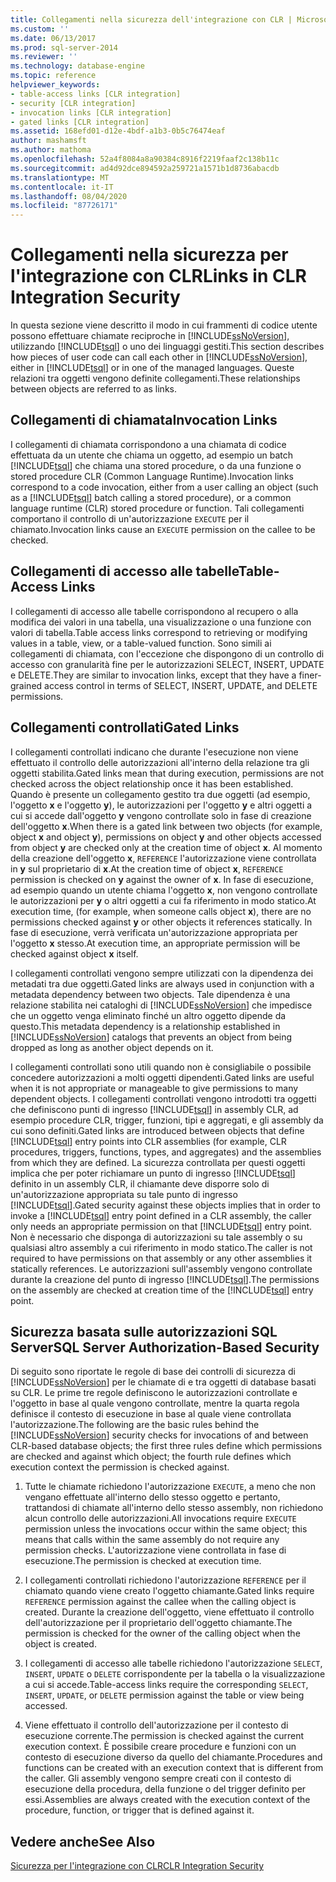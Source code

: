 ```yaml
---
title: Collegamenti nella sicurezza dell'integrazione con CLR | Microsoft Docs
ms.custom: ''
ms.date: 06/13/2017
ms.prod: sql-server-2014
ms.reviewer: ''
ms.technology: database-engine
ms.topic: reference
helpviewer_keywords:
- table-access links [CLR integration]
- security [CLR integration]
- invocation links [CLR integration]
- gated links [CLR integration]
ms.assetid: 168efd01-d12e-4bdf-a1b3-0b5c76474eaf
author: mashamsft
ms.author: mathoma
ms.openlocfilehash: 52a4f8084a8a90384c8916f2219faaf2c138b11c
ms.sourcegitcommit: ad4d92dce894592a259721a1571b1d8736abacdb
ms.translationtype: MT
ms.contentlocale: it-IT
ms.lasthandoff: 08/04/2020
ms.locfileid: "87726171"
---
```

# <a name="links-in-clr-integration-security"></a><span data-ttu-id="d8816-102">Collegamenti nella sicurezza per l'integrazione con CLR</span><span class="sxs-lookup"><span data-stu-id="d8816-102">Links in CLR Integration Security</span></span>
  <span data-ttu-id="d8816-103">In questa sezione viene descritto il modo in cui frammenti di codice utente possono effettuare chiamate reciproche in [!INCLUDE[ssNoVersion](../../includes/ssnoversion-md.md)], utilizzando [!INCLUDE[tsql](../../includes/tsql-md.md)] o uno dei linguaggi gestiti.</span><span class="sxs-lookup"><span data-stu-id="d8816-103">This section describes how pieces of user code can call each other in [!INCLUDE[ssNoVersion](../../includes/ssnoversion-md.md)], either in [!INCLUDE[tsql](../../includes/tsql-md.md)] or in one of the managed languages.</span></span> <span data-ttu-id="d8816-104">Queste relazioni tra oggetti vengono definite collegamenti.</span><span class="sxs-lookup"><span data-stu-id="d8816-104">These relationships between objects are referred to as links.</span></span>  
  
## <a name="invocation-links"></a><span data-ttu-id="d8816-105">Collegamenti di chiamata</span><span class="sxs-lookup"><span data-stu-id="d8816-105">Invocation Links</span></span>  
 <span data-ttu-id="d8816-106">I collegamenti di chiamata corrispondono a una chiamata di codice effettuata da un utente che chiama un oggetto, ad esempio un batch [!INCLUDE[tsql](../../includes/tsql-md.md)] che chiama una stored procedure, o da una funzione o stored procedure CLR (Common Language Runtime).</span><span class="sxs-lookup"><span data-stu-id="d8816-106">Invocation links correspond to a code invocation, either from a user calling an object (such as a [!INCLUDE[tsql](../../includes/tsql-md.md)] batch calling a stored procedure), or a common language runtime (CLR) stored procedure or function.</span></span> <span data-ttu-id="d8816-107">Tali collegamenti comportano il controllo di un'autorizzazione `EXECUTE` per il chiamato.</span><span class="sxs-lookup"><span data-stu-id="d8816-107">Invocation links cause an `EXECUTE` permission on the callee to be checked.</span></span>  
  
## <a name="table-access-links"></a><span data-ttu-id="d8816-108">Collegamenti di accesso alle tabelle</span><span class="sxs-lookup"><span data-stu-id="d8816-108">Table-Access Links</span></span>  
 <span data-ttu-id="d8816-109">I collegamenti di accesso alle tabelle corrispondono al recupero o alla modifica dei valori in una tabella, una visualizzazione o una funzione con valori di tabella.</span><span class="sxs-lookup"><span data-stu-id="d8816-109">Table access links correspond to retrieving or modifying values in a table, view, or a table-valued function.</span></span> <span data-ttu-id="d8816-110">Sono simili ai collegamenti di chiamata, con l'eccezione che dispongono di un controllo di accesso con granularità fine per le autorizzazioni SELECT, INSERT, UPDATE e DELETE.</span><span class="sxs-lookup"><span data-stu-id="d8816-110">They are similar to invocation links, except that they have a finer-grained access control in terms of SELECT, INSERT, UPDATE, and DELETE permissions.</span></span>  
  
## <a name="gated-links"></a><span data-ttu-id="d8816-111">Collegamenti controllati</span><span class="sxs-lookup"><span data-stu-id="d8816-111">Gated Links</span></span>  
 <span data-ttu-id="d8816-112">I collegamenti controllati indicano che durante l'esecuzione non viene effettuato il controllo delle autorizzazioni all'interno della relazione tra gli oggetti stabilita.</span><span class="sxs-lookup"><span data-stu-id="d8816-112">Gated links mean that during execution, permissions are not checked across the object relationship once it has been established.</span></span> <span data-ttu-id="d8816-113">Quando è presente un collegamento gestito tra due oggetti (ad esempio, l'oggetto **x** e l'oggetto **y**), le autorizzazioni per l'oggetto **y** e altri oggetti a cui si accede dall'oggetto **y** vengono controllate solo in fase di creazione dell'oggetto **x**.</span><span class="sxs-lookup"><span data-stu-id="d8816-113">When there is a gated link between two objects (for example, object **x** and object **y**), permissions on object **y** and other objects accessed from object **y** are checked only at the creation time of object **x**.</span></span> <span data-ttu-id="d8816-114">Al momento della creazione dell'oggetto **x**, `REFERENCE` l'autorizzazione viene controllata in **y** sul proprietario di **x**.</span><span class="sxs-lookup"><span data-stu-id="d8816-114">At the creation time of object **x**, `REFERENCE` permission is checked on **y** against the owner of **x**.</span></span> <span data-ttu-id="d8816-115">In fase di esecuzione, ad esempio quando un utente chiama l'oggetto **x**, non vengono controllate le autorizzazioni per **y** o altri oggetti a cui fa riferimento in modo statico.</span><span class="sxs-lookup"><span data-stu-id="d8816-115">At execution time, (for example, when someone calls object **x**), there are no permissions checked against **y** or other objects it references statically.</span></span> <span data-ttu-id="d8816-116">In fase di esecuzione, verrà verificata un'autorizzazione appropriata per l'oggetto **x** stesso.</span><span class="sxs-lookup"><span data-stu-id="d8816-116">At execution time, an appropriate permission will be checked against object **x** itself.</span></span>  
  
 <span data-ttu-id="d8816-117">I collegamenti controllati vengono sempre utilizzati con la dipendenza dei metadati tra due oggetti.</span><span class="sxs-lookup"><span data-stu-id="d8816-117">Gated links are always used in conjunction with a metadata dependency between two objects.</span></span> <span data-ttu-id="d8816-118">Tale dipendenza è una relazione stabilita nei cataloghi di [!INCLUDE[ssNoVersion](../../includes/ssnoversion-md.md)] che impedisce che un oggetto venga eliminato finché un altro oggetto dipende da questo.</span><span class="sxs-lookup"><span data-stu-id="d8816-118">This metadata dependency is a relationship established in [!INCLUDE[ssNoVersion](../../includes/ssnoversion-md.md)] catalogs that prevents an object from being dropped as long as another object depends on it.</span></span>  
  
 <span data-ttu-id="d8816-119">I collegamenti controllati sono utili quando non è consigliabile o possibile concedere autorizzazioni a molti oggetti dipendenti.</span><span class="sxs-lookup"><span data-stu-id="d8816-119">Gated links are useful when it is not appropriate or manageable to give permissions to many dependent objects.</span></span> <span data-ttu-id="d8816-120">I collegamenti controllati vengono introdotti tra oggetti che definiscono punti di ingresso [!INCLUDE[tsql](../../includes/tsql-md.md)] in assembly CLR, ad esempio procedure CLR, trigger, funzioni, tipi e aggregati, e gli assembly da cui sono definiti.</span><span class="sxs-lookup"><span data-stu-id="d8816-120">Gated links are introduced between objects that define [!INCLUDE[tsql](../../includes/tsql-md.md)] entry points into CLR assemblies (for example, CLR procedures, triggers, functions, types, and aggregates) and the assemblies from which they are defined.</span></span> <span data-ttu-id="d8816-121">La sicurezza controllata per questi oggetti implica che per poter richiamare un punto di ingresso [!INCLUDE[tsql](../../includes/tsql-md.md)] definito in un assembly CLR, il chiamante deve disporre solo di un'autorizzazione appropriata su tale punto di ingresso [!INCLUDE[tsql](../../includes/tsql-md.md)].</span><span class="sxs-lookup"><span data-stu-id="d8816-121">Gated security against these objects implies that in order to invoke a [!INCLUDE[tsql](../../includes/tsql-md.md)] entry point defined in a CLR assembly, the caller only needs an appropriate permission on that [!INCLUDE[tsql](../../includes/tsql-md.md)] entry point.</span></span> <span data-ttu-id="d8816-122">Non è necessario che disponga di autorizzazioni su tale assembly o su qualsiasi altro assembly a cui riferimento in modo statico.</span><span class="sxs-lookup"><span data-stu-id="d8816-122">The caller is not required to have permissions on that assembly or any other assemblies it statically references.</span></span> <span data-ttu-id="d8816-123">Le autorizzazioni sull'assembly vengono controllate durante la creazione del punto di ingresso [!INCLUDE[tsql](../../includes/tsql-md.md)].</span><span class="sxs-lookup"><span data-stu-id="d8816-123">The permissions on the assembly are checked at creation time of the [!INCLUDE[tsql](../../includes/tsql-md.md)] entry point.</span></span>  
  
## <a name="sql-server-authorization-based-security"></a><span data-ttu-id="d8816-124">Sicurezza basata sulle autorizzazioni SQL Server</span><span class="sxs-lookup"><span data-stu-id="d8816-124">SQL Server Authorization-Based Security</span></span>  
 <span data-ttu-id="d8816-125">Di seguito sono riportate le regole di base dei controlli di sicurezza di [!INCLUDE[ssNoVersion](../../includes/ssnoversion-md.md)] per le chiamate di e tra oggetti di database basati su CLR. Le prime tre regole definiscono le autorizzazioni controllate e l'oggetto in base al quale vengono controllate, mentre la quarta regola definisce il contesto di esecuzione in base al quale viene controllata l'autorizzazione.</span><span class="sxs-lookup"><span data-stu-id="d8816-125">The following are the basic rules behind the [!INCLUDE[ssNoVersion](../../includes/ssnoversion-md.md)] security checks for invocations of and between CLR-based database objects; the first three rules define which permissions are checked and against which object; the fourth rule defines which execution context the permission is checked against.</span></span>  
  
1.  <span data-ttu-id="d8816-126">Tutte le chiamate richiedono l'autorizzazione `EXECUTE`, a meno che non vengano effettuate all'interno dello stesso oggetto e pertanto, trattandosi di chiamate all'interno dello stesso assembly, non richiedono alcun controllo delle autorizzazioni.</span><span class="sxs-lookup"><span data-stu-id="d8816-126">All invocations require `EXECUTE` permission unless the invocations occur within the same object; this means that calls within the same assembly do not require any permission checks.</span></span> <span data-ttu-id="d8816-127">L'autorizzazione viene controllata in fase di esecuzione.</span><span class="sxs-lookup"><span data-stu-id="d8816-127">The permission is checked at execution time.</span></span>  
  
2.  <span data-ttu-id="d8816-128">I collegamenti controllati richiedono l'autorizzazione `REFERENCE` per il chiamato quando viene creato l'oggetto chiamante.</span><span class="sxs-lookup"><span data-stu-id="d8816-128">Gated links require `REFERENCE` permission against the callee when the calling object is created.</span></span> <span data-ttu-id="d8816-129">Durante la creazione dell'oggetto, viene effettuato il controllo dell'autorizzazione per il proprietario dell'oggetto chiamante.</span><span class="sxs-lookup"><span data-stu-id="d8816-129">The permission is checked for the owner of the calling object when the object is created.</span></span>  
  
3.  <span data-ttu-id="d8816-130">I collegamenti di accesso alle tabelle richiedono l'autorizzazione `SELECT`, `INSERT`, `UPDATE` o `DELETE` corrispondente per la tabella o la visualizzazione a cui si accede.</span><span class="sxs-lookup"><span data-stu-id="d8816-130">Table-access links require the corresponding `SELECT`, `INSERT`, `UPDATE`, or `DELETE` permission against the table or view being accessed.</span></span>  
  
4.  <span data-ttu-id="d8816-131">Viene effettuato il controllo dell'autorizzazione per il contesto di esecuzione corrente.</span><span class="sxs-lookup"><span data-stu-id="d8816-131">The permission is checked against the current execution context.</span></span> <span data-ttu-id="d8816-132">È possibile creare procedure e funzioni con un contesto di esecuzione diverso da quello del chiamante.</span><span class="sxs-lookup"><span data-stu-id="d8816-132">Procedures and functions can be created with an execution context that is different from the caller.</span></span> <span data-ttu-id="d8816-133">Gli assembly vengono sempre creati con il contesto di esecuzione della procedura, della funzione o del trigger definito per essi.</span><span class="sxs-lookup"><span data-stu-id="d8816-133">Assemblies are always created with the execution context of the procedure, function, or trigger that is defined against it.</span></span>  
  
## <a name="see-also"></a><span data-ttu-id="d8816-134">Vedere anche</span><span class="sxs-lookup"><span data-stu-id="d8816-134">See Also</span></span>  
 [<span data-ttu-id="d8816-135">Sicurezza per l'integrazione con CLR</span><span class="sxs-lookup"><span data-stu-id="d8816-135">CLR Integration Security</span></span>](../../relational-databases/clr-integration/security/clr-integration-security.md)  
  
  

